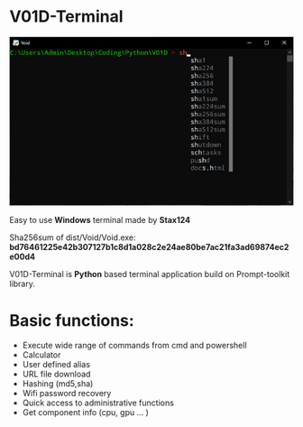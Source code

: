 # V01D-Terminal

![Terminal](img/Autocompletion.png)

Easy to use **Windows** terminal made by **Stax124**

Sha256sum of dist/Void/Void.exe:
**bd76461225e42b307127b1c8d1a028c2e24ae80be7ac21fa3ad69874ec2e00d4**

V01D-Terminal is **Python** based terminal application build on Prompt-toolkit library.

# Basic functions:
  - Execute wide range of commands from cmd and powershell
  - Calculator
  - User defined alias
  - URL file download
  - Hashing (md5,sha)
  - Wifi password recovery
  - Quick access to administrative functions
  - Get component info (cpu, gpu ... )
